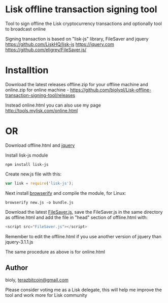 # Lisk offline transaction signing tool
Tool to sign offline the Lisk cryptocurrency transactions and optionally tool to broadcast online

Signing transaction is based on "lisk-js" library, FileSaver and jquery
https://github.com/LiskHQ/lisk-js
https://jquery.com
https://github.com/eligrey/FileSaver.js/

# Installtion
Download the latest releases offline.zip for your offline machine and online.zip for online machine - https://github.com/biolypl/Lisk-offline-transaction-signing-tool/releases

Instead online.html you can also use my page http://tools.mylisk.com/online.html
# OR
Download offline.html and [jquery](https://jquery.com)

Install lisk-js module
```
npm install lisk-js
```
Create new.js file with this:
```js
var lisk = require('lisk-js');
```
Next install [browserify](http://browserify.org/) and compile the module, for Linux:
```
browserify new.js -o bundle.js
```
Download the latest [FileSaver.js](https://github.com/eligrey/FileSaver.js/), save the FileSaver.js in the same directory as offline.html and add the file in "head" section of offline.html with:
```js
<script src="FileSaver.js"></script>
```
Remember to edit the offline.html if you use another version of jquery than jquery-3.1.1.js

The same procedure as above is for online.html


## Author
bioly, terazbitcoin@gmail.com

Please consider voting me as a Lisk delegate, this will help me improve the tool and work more for Lisk community 
